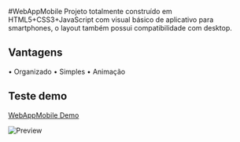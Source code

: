 #WebAppMobile
 Projeto totalmente construído em HTML5+CSS3+JavaScript com visual básico de aplicativo para smartphones, o layout também possui compatibilidade com desktop.

 ## Vantagens
 • Organizado
 • Simples
 • Animação

 ## Teste demo
 [WebAppMobile Demo](https://treviasxk.github.io/WebAppMobile/)

 ![Preview](data/img/preview.gif)
